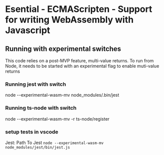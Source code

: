 # Esential - ECMAScripten - Support for writing WebAssembly with Javascript

## Running with experimental switches

This code relies on a post-MVP feature, multi-value returns. To run from Node, it needs to be started with an experimental flag to enable muti-value returns

### Running jest with switch
node --experimental-wasm-mv node_modules/.bin/jest

### Running ts-node with switch
node --experimental-wasm-mv -r ts-node/register

### setup tests in vscode
Jest: Path To Jest
`node --experimental-wasm-mv node_modules/jest/bin/jest.js`

